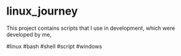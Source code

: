 # linux_journey

This project contains scripts that I use in development, which were developed by me, 

#linux #bash #shell #script #windows


